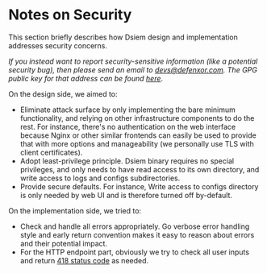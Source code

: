 # Notes on Security

This section briefly describes how Dsiem design and implementation addresses security concerns.

*If you instead want to report security-sensitive information (like a potential security bug), then please send an email to devs@defenxor.com. The GPG public key for that address can be found [here](https://pgp.mit.edu/pks/lookup?search=devs%40defenxor.com)*.

On the design side, we aimed to:
* Eliminate attack surface by only implementing the bare minimum functionality, and relying on other infrastructure components to do the rest. For instance, there's no authentication on the web interface because Nginx or other similar frontends can easily be used to provide that with more options and manageability (we personally use TLS with client certificates).
* Adopt least-privilege principle. Dsiem binary requires no special privileges, and only needs to have read access to its own directory, and write access to logs and configs subdirectories.
* Provide secure defaults. For instance, Write access to configs directory is only needed by web UI and is therefore turned off by-default.

On the implementation side, we tried to:
* Check and handle all errors appropriately. Go verbose error handling style and early return convention makes it easy to reason about errors and their potential impact. 
* For the HTTP endpoint part, obviously we try to check all user inputs and return [418 status code](https://developer.mozilla.org/en-US/docs/Web/HTTP/Status/418) as needed.
